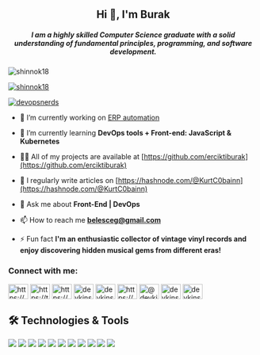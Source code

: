<h2 align="center">Hi 👋, I'm Burak</h2>
<h5 align="center">I am a highly skilled Computer Science graduate with a solid understanding of fundamental principles, programming, and software development.</h5>

<p align="left"> <img src="https://komarev.com/ghpvc/?username=shinnok18&label=Profile%20views&color=0e75b6&style=flat" alt="shinnok18" /> </p>

<p align="left"> <a href="https://github.com/ryo-ma/github-profile-trophy"><img src="https://github-profile-trophy.vercel.app/?username=shinnok18" alt="shinnok18" /></a> </p>

<p align="left"> <a href="https://twitter.com/devopsnerds" target="blank"><img src="https://img.shields.io/twitter/follow/devopsnerds?logo=twitter&style=for-the-badge" alt="devopsnerds" /></a> </p>

- 🔭 I’m currently working on [ERP automation](https://github.com/erciktiburak)

- 🌱 I’m currently learning **DevOps tools + Front-end: JavaScript & Kubernetes**

- 👨‍💻 All of my projects are available at [https://github.com/erciktiburak](https://github.com/erciktiburak)

- 📝 I regularly write articles on [https://hashnode.com/@KurtC0bainn](https://hashnode.com/@KurtC0bainn)

- 💬 Ask me about **Front-End | DevOps**

- 📫 How to reach me **belesceg@gmail.com**

- ⚡ Fun fact **I'm an enthusiastic collector of vintage vinyl records and enjoy discovering hidden musical gems from different eras!**

<h3 align="left">Connect with me:</h3>
<p align="left">
<a href="https://dev.to/kurtc0bainn" target="blank"><img align="center" src="https://raw.githubusercontent.com/rahuldkjain/github-profile-readme-generator/master/src/images/icons/Social/devto.svg" alt="https://dev.to/kurtc0bainn" height="30" width="40" /></a>
<a href="https://twitter.com/devopsnerds" target="blank"><img align="center" src="https://raw.githubusercontent.com/rahuldkjain/github-profile-readme-generator/master/src/images/icons/Social/twitter.svg" alt="https://twitter.com/devopsnerds" height="30" width="40" /></a>
<a href="https://www.linkedin.com/in/burakercikti/" target="blank"><img align="center" src="https://raw.githubusercontent.com/rahuldkjain/github-profile-readme-generator/master/src/images/icons/Social/linked-in-alt.svg" alt="https://www.linkedin.com/in/burakercikti/" height="30" width="40" /></a>
<a href="https://stackoverflow.com/users/23090443/devkins" target="blank"><img align="center" src="https://raw.githubusercontent.com/rahuldkjain/github-profile-readme-generator/master/src/images/icons/Social/stack-overflow.svg" alt="devkins" height="30" width="40" /></a>
<a href="https://stackoverflow.com/users/23090443/devkins" target="blank"><img align="center" src="https://raw.githubusercontent.com/rahuldkjain/github-profile-readme-generator/master/src/images/icons/Social/kaggle.svg" alt="devkins" height="30" width="40" /></a>
<a href="https://hashnode.com/@KurtC0bainn" target="blank"><img align="center" src="https://raw.githubusercontent.com/rahuldkjain/github-profile-readme-generator/master/src/images/icons/Social/hashnode.svg" alt="https://hashnode.com/@KurtC0bainn" height="30" width="40" /></a>
<a href="https://medium.com/@abathvarg" target="blank"><img align="center" src="https://raw.githubusercontent.com/rahuldkjain/github-profile-readme-generator/master/src/images/icons/Social/medium.svg" alt="@devkins" height="30" width="40" /></a>
<a href="https://www.hackerrank.com/profile/abathvarg" target="blank"><img align="center" src="https://raw.githubusercontent.com/rahuldkjain/github-profile-readme-generator/master/src/images/icons/Social/hackerrank.svg" alt="devkins" height="30" width="40" /></a>
<a href="https://leetcode.com/KurtC0bainn/" target="blank"><img align="center" src="https://raw.githubusercontent.com/rahuldkjain/github-profile-readme-generator/master/src/images/icons/Social/leet-code.svg" alt="devkins" height="30" width="40" /></a>
</p>

## 🛠️ Technologies & Tools
![](https://img.shields.io/badge/Code-Python-informational?style=flat&color=informational&logo=python)
![](https://img.shields.io/badge/Code-JavaScript-informational?style=flat&color=informational&logo=javascript)
![](https://img.shields.io/badge/Code-React-informational?style=flat&color=informational&logo=react)
![](https://img.shields.io/badge/Code-TypeScript-informational?style=flat&color=informational)
![](https://img.shields.io/badge/Code-Vue-informational?style=flat&color=informational&logo=vue.js)
![](https://img.shields.io/badge/Code-EcmaScript-informational?style=flat&color=informational)
![](https://img.shields.io/badge/Code-Node-informational?style=flat&color=informational&logo=node.js)
![](https://img.shields.io/badge/Tool-Webpack-informational?style=flat&color=warning&logo=webpack)
![](https://img.shields.io/badge/Tool-Jest-informational?style=flat&color=warning&logo=jest)
![](https://img.shields.io/badge/Tool-SCSS-informational?style=flat&color=warning&logo=sass)
![](https://img.shields.io/badge/Tool-Docker-informational?style=flat&color=warning&logo=docker)

<!--
